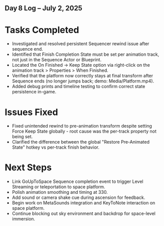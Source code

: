 ## Day 8 Log – July 2, 2025

# Tasks Completed
- Investigated and resolved persistent Sequencer rewind issue after sequence end.
- Identified that Finish Completion State must be set per animation track, not just in the Sequence Actor or Blueprint.
- Located the On Finished → Keep State option via right-click on the animation track > Properties > When Finished.
- Verified that the platform now correctly stays at final transform after Sequence ends (no longer jumps back; demo: Media/Platform.mp4).
- Added debug prints and timeline testing to confirm correct state persistence in-game.

# Issues Fixed
- Fixed unintended rewind to pre-animation transform despite setting Force Keep State globally - root cause was the per-track property not being set.
- Clarified the difference between the global "Restore Pre-Animated State" hotkey vs per-track finish behavior.

# Next Steps
- Link GoUpToSpace Sequence completion event to trigger Level Streaming or teleportation to space platform.
- Polish animation smoothing and timing at 330.
- Add sound or camera shake cue during ascension for feedback.
- Begin work on MetaSounds integration and KeyToNote interaction on space platform.
- Continue blocking out sky environment and backdrop for space-level immersion.